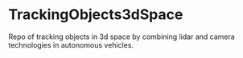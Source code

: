 # TrackingObjects3dSpace
Repo of tracking objects in 3d space by combining lidar and camera technologies in autonomous vehicles.
